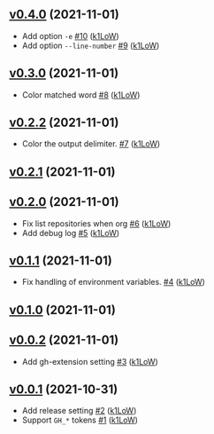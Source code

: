 ## [v0.4.0](https://github.com/k1LoW/gh-grep/compare/v0.3.0...v0.4.0) (2021-11-01)

* Add option `-e` [#10](https://github.com/k1LoW/gh-grep/pull/10) ([k1LoW](https://github.com/k1LoW))
* Add option `--line-number` [#9](https://github.com/k1LoW/gh-grep/pull/9) ([k1LoW](https://github.com/k1LoW))

## [v0.3.0](https://github.com/k1LoW/gh-grep/compare/v0.2.2...v0.3.0) (2021-11-01)

* Color matched word [#8](https://github.com/k1LoW/gh-grep/pull/8) ([k1LoW](https://github.com/k1LoW))

## [v0.2.2](https://github.com/k1LoW/gh-grep/compare/v0.2.1...v0.2.2) (2021-11-01)

* Color the output delimiter. [#7](https://github.com/k1LoW/gh-grep/pull/7) ([k1LoW](https://github.com/k1LoW))

## [v0.2.1](https://github.com/k1LoW/gh-grep/compare/v0.2.0...v0.2.1) (2021-11-01)


## [v0.2.0](https://github.com/k1LoW/gh-grep/compare/v0.1.1...v0.2.0) (2021-11-01)

* Fix list repositories when org [#6](https://github.com/k1LoW/gh-grep/pull/6) ([k1LoW](https://github.com/k1LoW))
* Add debug log [#5](https://github.com/k1LoW/gh-grep/pull/5) ([k1LoW](https://github.com/k1LoW))

## [v0.1.1](https://github.com/k1LoW/gh-grep/compare/v0.1.0...v0.1.1) (2021-11-01)

* Fix handling of environment variables. [#4](https://github.com/k1LoW/gh-grep/pull/4) ([k1LoW](https://github.com/k1LoW))

## [v0.1.0](https://github.com/k1LoW/gh-grep/compare/v0.0.2...v0.1.0) (2021-11-01)


## [v0.0.2](https://github.com/k1LoW/gh-grep/compare/v0.0.1...v0.0.2) (2021-11-01)

* Add gh-extension setting [#3](https://github.com/k1LoW/gh-grep/pull/3) ([k1LoW](https://github.com/k1LoW))

## [v0.0.1](https://github.com/k1LoW/gh-grep/compare/a30357888af0...v0.0.1) (2021-10-31)

* Add release setting [#2](https://github.com/k1LoW/gh-grep/pull/2) ([k1LoW](https://github.com/k1LoW))
* Support `GH_*` tokens [#1](https://github.com/k1LoW/gh-grep/pull/1) ([k1LoW](https://github.com/k1LoW))
